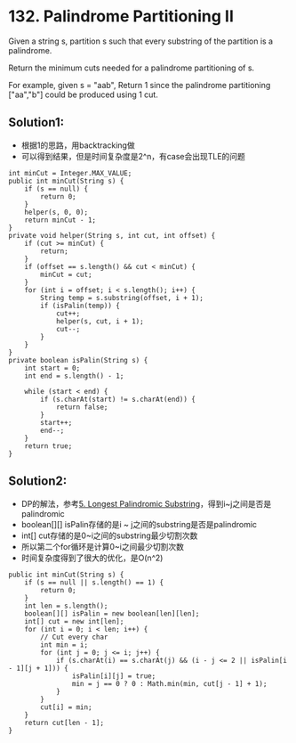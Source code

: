 # 132. Palindrome Partitioning II
Given a string s, partition s such that every substring of the partition is a palindrome.

Return the minimum cuts needed for a palindrome partitioning of s.

For example, given s = "aab",
Return 1 since the palindrome partitioning ["aa","b"] could be produced using 1 cut.

## Solution1:
* 根据1的思路，用backtracking做
* 可以得到结果，但是时间复杂度是2^n，有case会出现TLE的问题
```
int minCut = Integer.MAX_VALUE;
public int minCut(String s) {
    if (s == null) {
        return 0;
    }
    helper(s, 0, 0);
    return minCut - 1;
}
private void helper(String s, int cut, int offset) {
    if (cut >= minCut) {
        return;
    }
    if (offset == s.length() && cut < minCut) {
        minCut = cut;
    }
    for (int i = offset; i < s.length(); i++) {
        String temp = s.substring(offset, i + 1);
        if (isPalin(temp)) {
            cut++;
            helper(s, cut, i + 1);
            cut--;
        }
    }
}
private boolean isPalin(String s) {
    int start = 0; 
    int end = s.length() - 1;

    while (start < end) {
        if (s.charAt(start) != s.charAt(end)) {
            return false;
        }
        start++;
        end--;
    }
    return true;
}
```

## Solution2:
* DP的解法，参考[5. Longest Palindromic Substring](https://leetcode.com/problems/longest-palindromic-substring/description/)，得到i~j之间是否是palindromic
* boolean[][] isPalin存储的是i ~ j之间的substring是否是palindromic
* int[] cut存储的是0~i之间的substring最少切割次数
* 所以第二个for循环是计算0~i之间最少切割次数
* 时间复杂度得到了很大的优化，是O(n^2)
```
public int minCut(String s) {
    if (s == null || s.length() == 1) {
        return 0;
    }
    int len = s.length();
    boolean[][] isPalin = new boolean[len][len];
    int[] cut = new int[len];
    for (int i = 0; i < len; i++) {
        // Cut every char
        int min = i;
        for (int j = 0; j <= i; j++) {
            if (s.charAt(i) == s.charAt(j) && (i - j <= 2 || isPalin[i - 1][j + 1])) {
                isPalin[i][j] = true;
                min = j == 0 ? 0 : Math.min(min, cut[j - 1] + 1);
            }
        }
        cut[i] = min;
    }
    return cut[len - 1];
}
```
